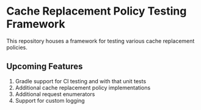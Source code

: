 # Cache Replacement Policy Testing Framework
This repository houses a framework for testing various cache replacement policies.

Upcoming Features
-
  1. Gradle support for CI testing and with that unit tests
  2. Additional cache replacement policy implementations
  3. Additional request enumerators
  4. Support for custom logging
